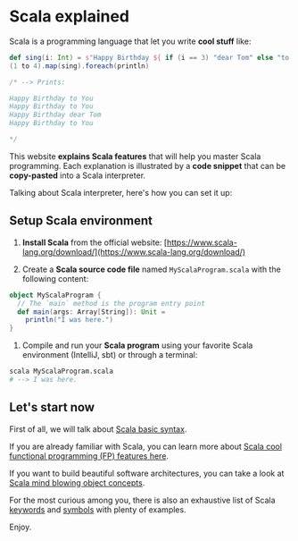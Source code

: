 # Scala explained

Scala is a programming language that let you write **cool stuff** like:

```scala
def sing(i: Int) = s"Happy Birthday ${ if (i == 3) "dear Tom" else "to You" }"
(1 to 4).map(sing).foreach(println)

/* --> Prints:

Happy Birthday to You
Happy Birthday to You
Happy Birthday dear Tom
Happy Birthday to You

*/
```

This website **explains Scala features** that will help you master
Scala programming.
Each explanation is illustrated by a **code snippet**
that can be **copy-pasted** into a Scala interpreter.

Talking about Scala interpreter, here's how you can set it up:

## Setup Scala environment

1. **Install Scala** from the official website:
  [https://www.scala-lang.org/download/](https://www.scala-lang.org/download/)

1. Create a **Scala source code file** named `MyScalaProgram.scala`
  with the following content:

  ```scala
  object MyScalaProgram {
    // The `main` method is the program entry point
    def main(args: Array[String]): Unit =
      println("I was here.")
  }
  ```

1. Compile and run your **Scala program** using your favorite Scala environment
  (IntelliJ, sbt) or through a terminal:

  ```bash
  scala MyScalaProgram.scala
  # --> I was here.
  ```

## Let's start now

First of all, we will talk about [Scala basic syntax](syntax).

If you are already familiar with Scala, you can learn more about
[Scala cool functional programming (FP) features here](functions).

If you want to build beautiful software architectures,
you can take a look at [Scala mind blowing object concepts](classes).

For the most curious among you, there is also an exhaustive list of
Scala [keywords](keywords) and [symbols](symbols) with plenty of examples.

Enjoy.
